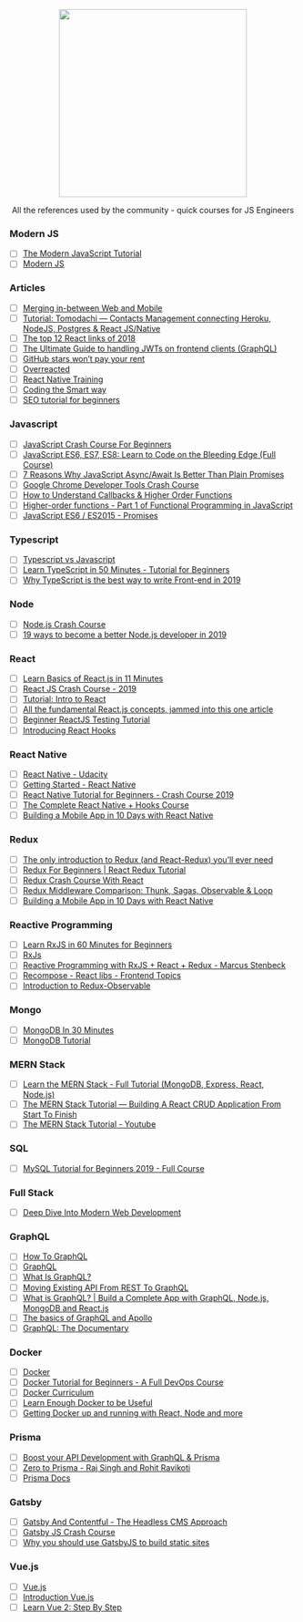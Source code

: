 <p align="center">
    <a href="https://fiberknot.com" target="_blank">
        <img src="https://i.imgur.com/1NOhbk5.png" height="330"/>
    </a>
</p>

<p align="center">All the references used by the community - quick courses for JS Engineers</p>

### Modern JS
- [ ] [The Modern JavaScript Tutorial](https://javascript.info/)
- [ ] [Modern JS](https://www.modernjs.com/)

### Articles
- [ ] [Merging in-between Web and Mobile](https://medium.com/@aryaminus/merging-in-between-web-and-mobile-e671c8a77aa7)
- [ ] [Tutorial: Tomodachi — Contacts Management connecting Heroku, NodeJS, Postgres & React JS/Native](https://medium.com/@aryaminus/tutorial-tomodachi-contacts-management-connecting-node-postgres-and-react-js-native-cfa5bdf758a9)
- [ ] [The top 12 React links of 2018](https://medium.com/dailyjs/the-top-12-react-links-of-2018-eea4c11d35a0)
- [ ] [The Ultimate Guide to handling JWTs on frontend clients (GraphQL)](https://blog.hasura.io/best-practices-of-using-jwt-with-graphql/)
- [ ] [GitHub stars won’t pay your rent](https://medium.com/@kitze/github-stars-wont-pay-your-rent-8b348e12baed)
- [ ] [Overreacted](https://overreacted.io/)
- [ ] [React Native Training](https://medium.com/react-native-training)
- [ ] [Coding the Smart way](https://codingthesmartway.com/)
- [ ] [SEO tutorial for beginners](https://www.hobo-web.co.uk/seo-tutorial/)

### Javascript
- [ ] [JavaScript Crash Course For Beginners](https://www.youtube.com/watch?v=hdI2bqOjy3c)
- [ ] [JavaScript ES6, ES7, ES8: Learn to Code on the Bleeding Edge (Full Course)](https://www.youtube.com/watch?v=nZ1DMMsyVyI)
- [ ] [7 Reasons Why JavaScript Async/Await Is Better Than Plain Promises](https://dev.to/gafi/7-reasons-to-always-use-async-await-over-plain-promises-tutorial-4ej9)
- [ ] [Google Chrome Developer Tools Crash Course](https://www.youtube.com/watch?v=x4q86IjJFag)
- [ ] [How to Understand Callbacks & Higher Order Functions](https://www.youtube.com/watch?v=viQz4nUUnpw)
- [ ] [Higher-order functions - Part 1 of Functional Programming in JavaScript](https://www.youtube.com/watch?v=BMUiFMZr7vk)
- [ ] [JavaScript ES6 / ES2015 - Promises](https://www.youtube.com/watch?v=XJEHuBZQ5dU)

### Typescript
- [ ] [Typescript vs Javascript](https://www.youtube.com/watch?v=D6or2gdrHRE)
- [ ] [Learn TypeScript in 50 Minutes - Tutorial for Beginners](https://www.youtube.com/watch?v=WBPrJSw7yQA)
- [ ] [Why TypeScript is the best way to write Front-end in 2019](https://medium.com/@jtomaszewski/why-typescript-is-the-best-way-to-write-front-end-in-2019-feb855f9b164)

### Node
- [ ] [Node.js Crash Course](https://www.youtube.com/watch?v=fBNz5xF-Kx4)
- [ ] [19 ways to become a better Node.js developer in 2019](https://medium.com/@me_37286/19-ways-to-become-a-better-node-js-developer-in-2019-ffd3a8fbfe38)

### React
- [ ] [Learn Basics of React.js in 11 Minutes](https://medium.com/@madhupathy/learn-basics-of-react-js-in-3-minutes-a94cbc6f02c8)
- [ ] [React JS Crash Course - 2019](https://www.youtube.com/watch?v=sBws8MSXN7A)
- [ ] [Tutorial: Intro to React](https://reactjs.org/tutorial/tutorial.html)
- [ ] [All the fundamental React.js concepts, jammed into this one article](https://www.freecodecamp.org/news/all-the-fundamental-react-js-concepts-jammed-into-this-single-medium-article-c83f9b53eac2/)
- [ ] [Beginner ReactJS Testing Tutorial ](https://www.youtube.com/watch?v=REfRxzmWDLs)
- [ ] [Introducing React Hooks ](https://www.youtube.com/watch?v=mxK8b99iJTg)

### React Native
- [ ] [React Native - Udacity](https://tylermcginnis.com/courses/react-native-udacity/)
- [ ] [Getting Started - React Native](https://facebook.github.io/react-native/docs/getting-started)
- [ ] [React Native Tutorial for Beginners - Crash Course 2019](https://www.youtube.com/watch?v=qSRrxpdMpVc)
- [ ] [The Complete React Native + Hooks Course](https://www.udemy.com/the-complete-react-native-and-redux-course/)
- [ ] [Building a Mobile App in 10 Days with React Native](https://medium.com/@austinhale/building-a-mobile-app-in-10-days-with-react-native-c2a7a524c6b4)

### Redux
- [ ] [The only introduction to Redux (and React-Redux) you’ll ever need](https://medium.com/javascript-in-plain-english/the-only-introduction-to-redux-and-react-redux-youll-ever-need-8ce5da9e53c6)
- [ ] [Redux For Beginners | React Redux Tutorial](https://www.youtube.com/watch?v=CVpUuw9XSjY)
- [ ] [Redux Crash Course With React](https://www.youtube.com/watch?v=93p3LxR9xfM)
- [ ] [Redux Middleware Comparison: Thunk, Sagas, Observable & Loop](https://sandstorm.de/de/blog/post/async-redux-middleware-comparison.html)
- [ ] [Building a Mobile App in 10 Days with React Native](https://medium.com/@austinhale/building-a-mobile-app-in-10-days-with-react-native-c2a7a524c6b4)

### Reactive Programming
- [ ] [Learn RxJS in 60 Minutes for Beginners](https://www.youtube.com/watch?v=PhggNGsSQyg)
- [ ] [RxJs](https://www.youtube.com/playlist?list=PL2dKqfImstaRwMtEr49K7eZKdnl-Gf5tk)
- [ ] [Reactive Programming with RxJS + React + Redux - Marcus Stenbeck](https://www.youtube.com/watch?v=biVbj7b0M8I)
- [ ] [Recompose - React libs - Frontend Topics](https://www.youtube.com/watch?v=tSPJcXtJNOM)
- [ ] [Introduction to Redux-Observable](https://www.youtube.com/watch?v=zk2bVBZhmcc)

### Mongo
- [ ] [MongoDB In 30 Minutes](https://www.youtube.com/watch?v=pWbMrx5rVBE)
- [ ] [MongoDB Tutorial](https://www.tutorialspoint.com/mongodb/index.htm)

### MERN Stack
- [ ] [Learn the MERN Stack - Full Tutorial (MongoDB, Express, React, Node.js)](https://www.youtube.com/watch?v=7CqJlxBYj-M)
- [ ] [The MERN Stack Tutorial — Building A React CRUD Application From Start To Finish](https://medium.com/codingthesmartway-com-blog/the-mern-stack-tutorial-building-a-react-crud-application-from-start-to-finish-part-1-d8d701c2995)
- [ ] [The MERN Stack Tutorial - Youtube](https://www.youtube.com/playlist?list=PL2dKqfImstaRbG8WIBkeHyV1ic5dyiEMj)

### SQL
- [ ] [MySQL Tutorial for Beginners 2019 - Full Course](https://www.youtube.com/watch?v=7S_tz1z_5bA)

### Full Stack
- [ ] [Deep Dive Into Modern Web Development](https://fullstackopen.com/en/)

### GraphQL
- [ ] [How To GraphQL](https://www.howtographql.com/)
- [ ] [GraphQL](https://graphql.org/)
- [ ] [What Is GraphQL?](https://www.youtube.com/watch?v=VjXb3PRL9WI)
- [ ] [Moving Existing API From REST To GraphQL](https://www.youtube.com/watch?v=broQmxQAMjM)
- [ ] [What is GraphQL? | Build a Complete App with GraphQL, Node.js, MongoDB and React.js](https://www.youtube.com/watch?v=7giZGFDGnkc&list=PL55RiY5tL51rG1x02Yyj93iypUuHYXcB_)
- [ ] [The basics of GraphQL and Apollo](https://www.youtube.com/watch?v=eUMgWOcvagQ)
- [ ] [GraphQL: The Documentary](https://www.youtube.com/watch?v=783ccP__No8)

### Docker
- [ ] [Docker](https://www.youtube.com/playlist?list=PL2dKqfImstaSUBZzxmwJqDe99_BGoCvwo)
- [ ] [Docker Tutorial for Beginners - A Full DevOps Course](https://www.youtube.com/watch?v=fqMOX6JJhGo)
- [ ] [Docker Curriculum](https://docker-curriculum.com/)
- [ ] [Learn Enough Docker to be Useful](https://towardsdatascience.com/learn-enough-docker-to-be-useful-b7ba70caeb4b)
- [ ] [Getting Docker up and running with React, Node and more](https://www.youtube.com/watch?v=iVV5aka75Ks)

### Prisma
- [ ] [Boost your API Development with GraphQL & Prisma](https://www.youtube.com/watch?v=HsTDBkZC1lk&t=2455s)
- [ ] [Zero to Prisma - Raj Singh and Rohit Ravikoti](https://www.youtube.com/watch?v=n6wY0_4Hrs8)
- [ ] [Prisma Docs](https://www.prisma.io/docs/1.34)

### Gatsby
- [ ] [Gatsby And Contentful - The Headless CMS Approach](https://www.youtube.com/playlist?list=PL2dKqfImstaRbjzzirbBfv9W2kycaKjvs)
- [ ] [Gatsby JS Crash Course](https://www.youtube.com/watch?v=6YhqQ2ZW1sc)
- [ ] [Why you should use GatsbyJS to build static sites](https://www.freecodecamp.org/news/why-you-should-use-gatsbyjs-to-build-static-sites-4f90eb6d1a7b/)

### Vue.js
- [ ] [Vue.js](https://www.youtube.com/playlist?list=PL2dKqfImstaTt-MMJlEQDQqIqyrM945FI)
- [ ] [Introduction Vue.js](https://vuejs.org/v2/guide/)
- [ ] [Learn Vue 2: Step By Step](https://laracasts.com/series/learn-vue-2-step-by-step)
